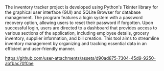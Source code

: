 The inventory tracker project is developed using Python's Tkinter library for the graphical user interface (GUI) and SQLite Browser for database management. The program features a login system with a password recovery option, allowing users to reset their password if forgotten. Upon successful login, users are directed to a dashboard that provides access to various sections of the application, including employee details, grocery inventory, supplier information, and bill creation. This tool aims to streamline inventory management by organizing and tracking essential data in an efficient and user-friendly manner.


https://github.com/user-attachments/assets/d90ad875-7304-45d9-9250-abfbac70f0ae

